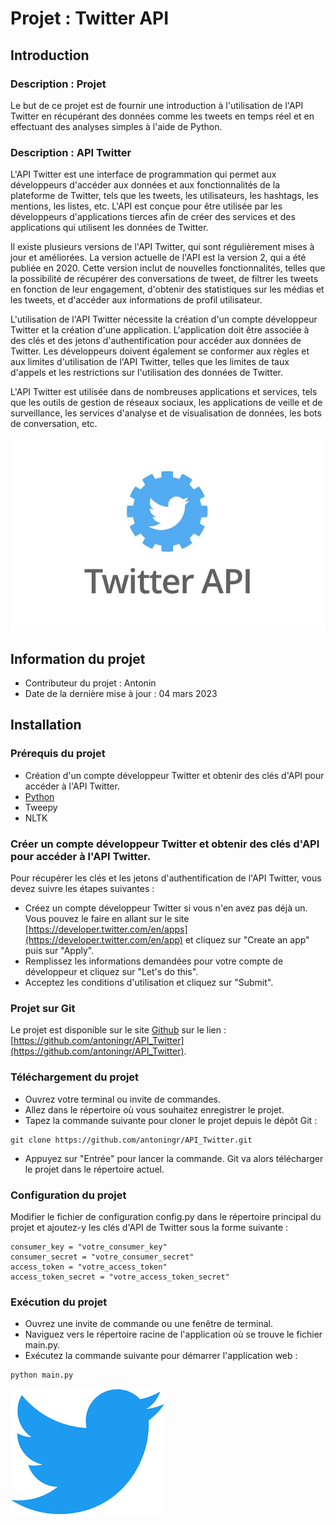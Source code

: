 # Projet : Twitter API


## Introduction

### Description : Projet
Le but de ce projet est de fournir une introduction à l'utilisation de l'API Twitter en récupérant des données comme les tweets en temps réel et en effectuant des analyses simples à l'aide de Python.

### Description : API Twitter
L'API Twitter est une interface de programmation qui permet aux développeurs d'accéder aux données et aux fonctionnalités de la plateforme de Twitter, tels que les tweets, les utilisateurs, les hashtags, les mentions, les listes, etc. L'API est conçue pour être utilisée par les développeurs d'applications tierces afin de créer des services et des applications qui utilisent les données de Twitter.

Il existe plusieurs versions de l'API Twitter, qui sont régulièrement mises à jour et améliorées. La version actuelle de l'API est la version 2, qui a été publiée en 2020. Cette version inclut de nouvelles fonctionnalités, telles que la possibilité de récupérer des conversations de tweet, de filtrer les tweets en fonction de leur engagement, d'obtenir des statistiques sur les médias et les tweets, et d'accéder aux informations de profil utilisateur.

L'utilisation de l'API Twitter nécessite la création d'un compte développeur Twitter et la création d'une application. L'application doit être associée à des clés et des jetons d'authentification pour accéder aux données de Twitter. Les développeurs doivent également se conformer aux règles et aux limites d'utilisation de l'API Twitter, telles que les limites de taux d'appels et les restrictions sur l'utilisation des données de Twitter.

L'API Twitter est utilisée dans de nombreuses applications et services, tels que les outils de gestion de réseaux sociaux, les applications de veille et de surveillance, les services d'analyse et de visualisation de données, les bots de conversation, etc.


![](img/twitter_api.jpg)



## Information du projet

- Contributeur du projet : Antonin
- Date de la dernière mise à jour : 04 mars 2023


## Installation

### Prérequis du projet
- Création d'un compte développeur Twitter et obtenir des clés d'API pour accéder à l'API Twitter.
- [Python](https://www.python.org/downloads/)
- Tweepy
- NLTK


### Créer un compte développeur Twitter et obtenir des clés d'API pour accéder à l'API Twitter.
Pour récupérer les clés et les jetons d'authentification de l'API Twitter, vous devez suivre les étapes suivantes :
- Créez un compte développeur Twitter si vous n'en avez pas déjà un. Vous pouvez le faire en allant sur le site [https://developer.twitter.com/en/apps](https://developer.twitter.com/en/app) et cliquez sur "Create an app" puis sur "Apply".
- Remplissez les informations demandées pour votre compte de développeur et cliquez sur "Let's do this".
- Acceptez les conditions d'utilisation et cliquez sur "Submit".

### Projet sur Git
Le projet est disponible sur le site [Github](https://github.com/) sur le lien : [https://github.com/antoningr/API_Twitter](https://github.com/antoningr/API_Twitter). 


### Téléchargement du projet
- Ouvrez votre terminal ou invite de commandes.
- Allez dans le répertoire où vous souhaitez enregistrer le projet.
- Tapez la commande suivante pour cloner le projet depuis le dépôt Git :
```
git clone https://github.com/antoningr/API_Twitter.git
```
- Appuyez sur "Entrée" pour lancer la commande. Git va alors télécharger le projet dans le répertoire actuel.


### Configuration du projet
Modifier le fichier de configuration config.py dans le répertoire principal du projet et ajoutez-y les clés d'API de Twitter sous la forme suivante :
```
consumer_key = "votre_consumer_key"
consumer_secret = "votre_consumer_secret"
access_token = "votre_access_token"
access_token_secret = "votre_access_token_secret"
```

### Exécution du projet
- Ouvrez une invite de commande ou une fenêtre de terminal.
- Naviguez vers le répertoire racine de l'application où se trouve le fichier main.py.
- Exécutez la commande suivante pour démarrer l'application web :
```
python main.py
```

![](img/logo_twitter.png)
